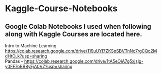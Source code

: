 # Kaggle-Course-Notebooks

## Google Colab Notebooks I used when following along with Kaggle Courses are located here.

Intro to Machine Learning - https://colab.research.google.com/drive/119uUYI7ZKSpSBVTnNc7rgCQc2MdHtO_k?usp=sharing <br>
Pandas - https://colab.research.google.com/drive/1tA5eOiA7g5xjsjg-y0FF7oRB8yEjA0VZ?usp=sharing
